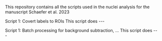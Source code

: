 This repository contains all the scripts used in the nuclei analysis for the manuscript Schaefer et al.  2023

Script 1: Covert labels to ROIs
This script does ---

Script 1: Batch processing for background subtraction, ...
This script does ---
